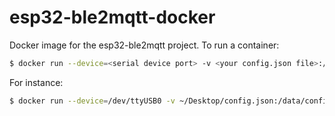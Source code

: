 # esp32-ble2mqtt-docker

Docker image for the esp32-ble2mqtt project.
To run a container: 
```sh
$ docker run --device=<serial device port> -v <your config.json file>:/data/config.json diuf/esp32-ble2mqtt
```

For instance: 
```sh
$ docker run --device=/dev/ttyUSB0 -v ~/Desktop/config.json:/data/config.json diuf/esp32-ble2mqtt
```